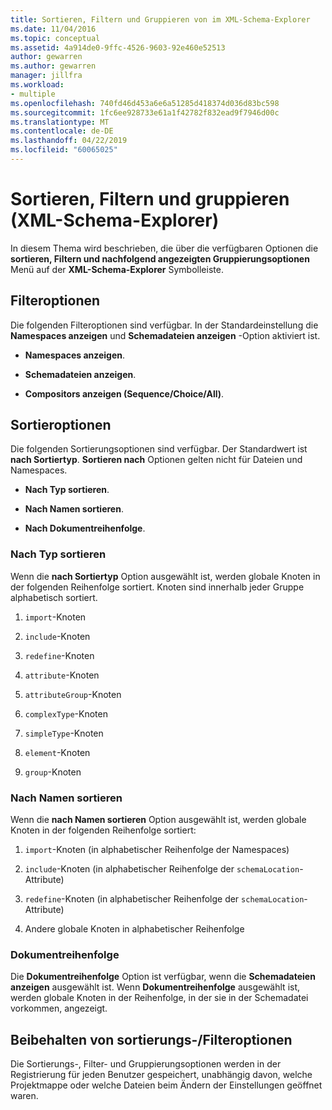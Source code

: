 ```yaml
---
title: Sortieren, Filtern und Gruppieren von im XML-Schema-Explorer
ms.date: 11/04/2016
ms.topic: conceptual
ms.assetid: 4a914de0-9ffc-4526-9603-92e460e52513
author: gewarren
ms.author: gewarren
manager: jillfra
ms.workload:
- multiple
ms.openlocfilehash: 740fd46d453a6e6a51285d418374d036d83bc598
ms.sourcegitcommit: 1fc6ee928733e61a1f42782f832ead9f7946d00c
ms.translationtype: MT
ms.contentlocale: de-DE
ms.lasthandoff: 04/22/2019
ms.locfileid: "60065025"
---
```

# <a name="sorting-filtering-and-grouping-xml-schema-explorer"></a>Sortieren, Filtern und gruppieren (XML-Schema-Explorer)

In diesem Thema wird beschrieben, die über die verfügbaren Optionen die **sortieren, Filtern und nachfolgend angezeigten Gruppierungsoptionen** Menü auf der **XML-Schema-Explorer** Symbolleiste.

## <a name="filter-options"></a>Filteroptionen

 Die folgenden Filteroptionen sind verfügbar. In der Standardeinstellung die **Namespaces anzeigen** und **Schemadateien anzeigen** -Option aktiviert ist.

- **Namespaces anzeigen**.

- **Schemadateien anzeigen**.

- **Compositors anzeigen (Sequence/Choice/All)**.

## <a name="sorting-options"></a>Sortieroptionen

 Die folgenden Sortierungsoptionen sind verfügbar. Der Standardwert ist **nach Sortiertyp**. **Sortieren nach** Optionen gelten nicht für Dateien und Namespaces.

- **Nach Typ sortieren**.

- **Nach Namen sortieren**.

- **Nach Dokumentreihenfolge**.

### <a name="sort-by-type"></a>Nach Typ sortieren

 Wenn die **nach Sortiertyp** Option ausgewählt ist, werden globale Knoten in der folgenden Reihenfolge sortiert. Knoten sind innerhalb jeder Gruppe alphabetisch sortiert.

1. `import`-Knoten

2. `include`-Knoten

3. `redefine`-Knoten

4. `attribute`-Knoten

5. `attributeGroup`-Knoten

6. `complexType`-Knoten

7. `simpleType`-Knoten

8. `element`-Knoten

9. `group`-Knoten

### <a name="sort-by-name"></a>Nach Namen sortieren

 Wenn die **nach Namen sortieren** Option ausgewählt ist, werden globale Knoten in der folgenden Reihenfolge sortiert:

1. `import`-Knoten (in alphabetischer Reihenfolge der Namespaces)

2. `include`-Knoten (in alphabetischer Reihenfolge der `schemaLocation`-Attribute)

3. `redefine`-Knoten (in alphabetischer Reihenfolge der `schemaLocation`-Attribute)

4. Andere globale Knoten in alphabetischer Reihenfolge

### <a name="document-order"></a>Dokumentreihenfolge

 Die **Dokumentreihenfolge** Option ist verfügbar, wenn die **Schemadateien anzeigen** ausgewählt ist. Wenn **Dokumentreihenfolge** ausgewählt ist, werden globale Knoten in der Reihenfolge, in der sie in der Schemadatei vorkommen, angezeigt.

## <a name="persisting-sortfilter-options"></a>Beibehalten von sortierungs-/Filteroptionen

 Die Sortierungs-, Filter- und Gruppierungsoptionen werden in der Registrierung für jeden Benutzer gespeichert, unabhängig davon, welche Projektmappe oder welche Dateien beim Ändern der Einstellungen geöffnet waren.